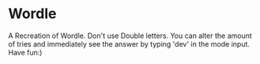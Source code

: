 # Wordle
A Recreation of Wordle.
 Don't use Double letters.
 You can alter the amount of tries and immediately see the answer by typing 'dev' in the mode input.
 Have fun:)
